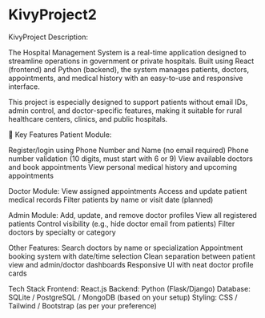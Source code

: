# KivyProject2
KivyProject Description:

The Hospital Management System is a real-time application designed to streamline operations in government or private hospitals. Built using React (frontend) and Python (backend), the system manages patients, doctors, appointments, and medical history with an easy-to-use and responsive interface.

This project is especially designed to support patients without email IDs, admin control, and doctor-specific features, making it suitable for rural healthcare centers, clinics, and public hospitals.

🌟 Key Features
Patient Module:

Register/login using Phone Number and Name (no email required)
Phone number validation (10 digits, must start with 6 or 9)
View available doctors and book appointments
View personal medical history and upcoming appointments

Doctor Module:
View assigned appointments
Access and update patient medical records
Filter patients by name or visit date (planned)

Admin Module:
Add, update, and remove doctor profiles
View all registered patients
Control visibility (e.g., hide doctor email from patients)
Filter doctors by specialty or category

Other Features:
Search doctors by name or specialization
Appointment booking system with date/time selection
Clean separation between patient view and admin/doctor dashboards
Responsive UI with neat doctor profile cards

Tech Stack
Frontend: React.js
Backend: Python (Flask/Django)
Database: SQLite / PostgreSQL / MongoDB (based on your setup)
Styling: CSS / Tailwind / Bootstrap (as per your preference)
